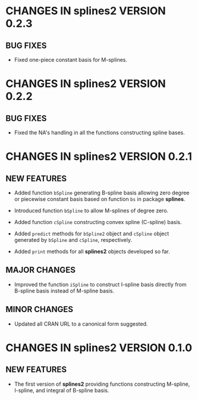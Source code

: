 # CHANGES IN splines2 VERSION 0.2.3

## BUG FIXES

* Fixed one-piece constant basis for M-splines.


# CHANGES IN splines2 VERSION 0.2.2

## BUG FIXES

* Fixed the NA's handling in all the functions constructing spline bases.


# CHANGES IN splines2 VERSION 0.2.1

## NEW FEATURES

* Added function `bSpline` generating B-spline basis allowing zero degree or
  piecewise constant basis based on function `bs` in package **splines**.

* Introduced function `bSpline` to allow M-splines of degree zero.

* Added function `cSpline` constructing convex spline (C-spline) basis.

* Added `predict` methods for `bSpline2` object and `cSpline` object generated
  by `bSpline` and `cSpline`, respectively.

* Added `print` methods for all **splines2** objects developed so far.

## MAJOR CHANGES

* Improved the function `iSpline` to construct I-spline basis directly from
  B-spline basis instead of M-spline basis.

## MINOR CHANGES

* Updated all CRAN URL to a canonical form suggested.


# CHANGES IN splines2 VERSION 0.1.0

## NEW FEATURES

* The first version of **splines2** providing functions constructing M-spline,
  I-spline, and integral of B-spline basis.


